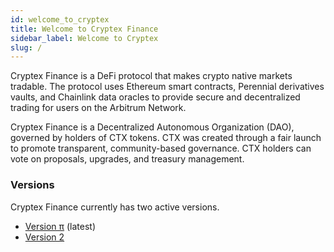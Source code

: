 ```yaml
---
id: welcome_to_cryptex
title: Welcome to Cryptex Finance
sidebar_label: Welcome to Cryptex
slug: /
---
```


Cryptex Finance is a DeFi protocol that makes crypto native markets tradable.
The protocol uses Ethereum smart contracts, Perennial derivatives vaults, and Chainlink data oracles to provide secure and decentralized trading for users on the Arbitrum Network.

Cryptex Finance is a Decentralized Autonomous Organization (DAO),
governed by holders of CTX tokens.
CTX was created through a fair launch to promote transparent, community-based governance.
CTX holders can vote on proposals, upgrades, and treasury management.

### Versions

Cryptex Finance currently has two active versions.
 - [Version π](pi/intro) (latest)
 - [Version 2](v2/intro)
